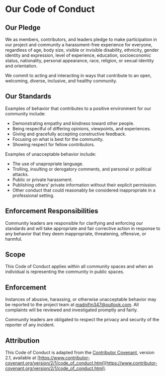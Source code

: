 # Our Code of Conduct

## Our Pledge

We as members, contributors, and leaders pledge to make participation in our project and community a harassment-free experience for everyone, regardless of age, body size, visible or invisible disability, ethnicity, gender identity and expression, level of experience, education, socioeconomic status, nationality, personal appearance, race, religion, or sexual identity and orientation.

We commit to acting and interacting in ways that contribute to an open, welcoming, diverse, inclusive, and healthy community.

## Our Standards

Examples of behavior that contributes to a positive environment for our community include:

- Demonstrating empathy and kindness toward other people.
- Being respectful of differing opinions, viewpoints, and experiences.
- Giving and gracefully accepting constructive feedback.
- Focusing on what is best for the community.
- Showing respect for fellow contributors.

Examples of unacceptable behavior include:

- The use of unapropriate language.
- Trolling, insulting or derogatory comments, and personal or political attacks.
- Public or private harassment.
- Publishing others’ private information without their explicit permission.
- Other conduct that could reasonably be considered inappropriate in a professional setting.

## Enforcement Responsibilities

Community leaders are responsible for clarifying and enforcing our standards and will take appropriate and fair corrective action in response to any behavior that they deem inappropriate, threatening, offensive, or harmful.

## Scope

This Code of Conduct applies within all community spaces and when an individual is representing the community in public spaces.

## Enforcement

Instances of abusive, harassing, or otherwise unacceptable behavior may be reported to the project team at [madnifm347@outlook.com](mailto:madnifm347@outlook.com). All complaints will be reviewed and investigated promptly and fairly.

Community leaders are obligated to respect the privacy and security of the reporter of any incident.

## Attribution

This Code of Conduct is adapted from the [Contributor Covenant](https://www.contributor-covenant.org/), version 2.1, available at [https://www.contributor-covenant.org/version/2/1/code_of_conduct.html](https://www.contributor-covenant.org/version/2/1/code_of_conduct.html).

